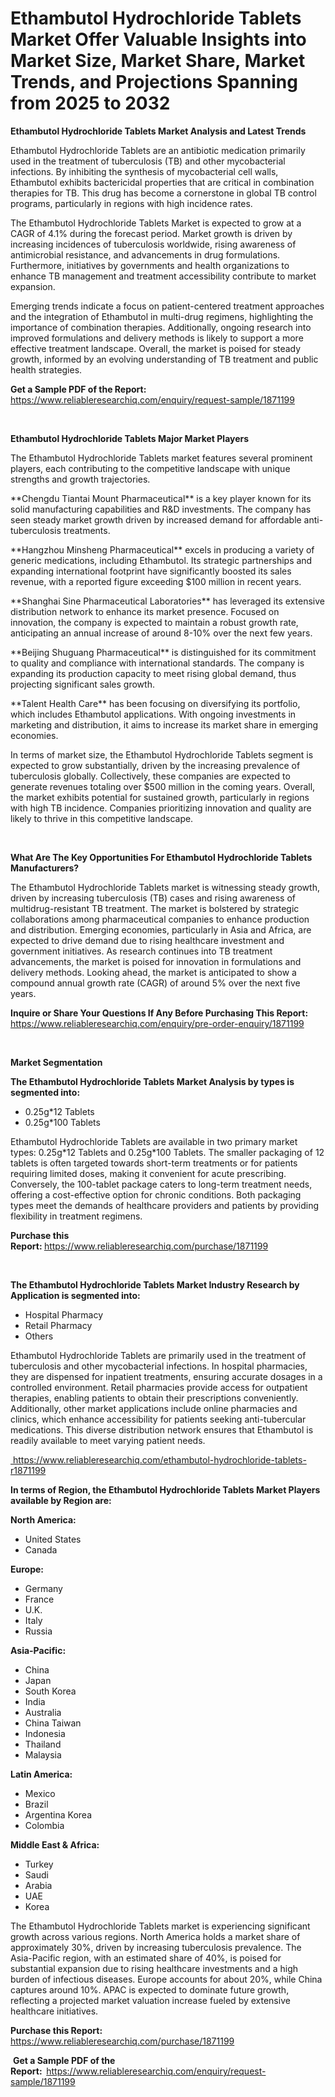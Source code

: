 <p><h1>Ethambutol Hydrochloride Tablets Market Offer Valuable Insights into Market Size, Market Share, Market Trends, and Projections Spanning from 2025 to 2032</h1></p><p><strong>Ethambutol Hydrochloride Tablets Market Analysis and Latest Trends</strong></p>
<p><p>Ethambutol Hydrochloride Tablets are an antibiotic medication primarily used in the treatment of tuberculosis (TB) and other mycobacterial infections. By inhibiting the synthesis of mycobacterial cell walls, Ethambutol exhibits bactericidal properties that are critical in combination therapies for TB. This drug has become a cornerstone in global TB control programs, particularly in regions with high incidence rates.</p><p>The Ethambutol Hydrochloride Tablets Market is expected to grow at a CAGR of 4.1% during the forecast period. Market growth is driven by increasing incidences of tuberculosis worldwide, rising awareness of antimicrobial resistance, and advancements in drug formulations. Furthermore, initiatives by governments and health organizations to enhance TB management and treatment accessibility contribute to market expansion. </p><p>Emerging trends indicate a focus on patient-centered treatment approaches and the integration of Ethambutol in multi-drug regimens, highlighting the importance of combination therapies. Additionally, ongoing research into improved formulations and delivery methods is likely to support a more effective treatment landscape. Overall, the market is poised for steady growth, informed by an evolving understanding of TB treatment and public health strategies.</p></p>
<p><strong>Get a Sample PDF of the Report:&nbsp;</strong> <a href="https://www.reliableresearchiq.com/enquiry/request-sample/1871199?utm_campaign=3634&utm_medium=2&utm_source=Github&utm_content=ia&utm_term=19042025&utm_id=ethambutol-hydrochloride-tablets">https://www.reliableresearchiq.com/enquiry/request-sample/1871199</a></p>
<p>&nbsp;</p>
<p><strong>Ethambutol Hydrochloride Tablets Major Market Players</strong></p>
<p><p>The Ethambutol Hydrochloride Tablets market features several prominent players, each contributing to the competitive landscape with unique strengths and growth trajectories. </p><p>**Chengdu Tiantai Mount Pharmaceutical** is a key player known for its solid manufacturing capabilities and R&D investments. The company has seen steady market growth driven by increased demand for affordable anti-tuberculosis treatments. </p><p>**Hangzhou Minsheng Pharmaceutical** excels in producing a variety of generic medications, including Ethambutol. Its strategic partnerships and expanding international footprint have significantly boosted its sales revenue, with a reported figure exceeding $100 million in recent years.</p><p>**Shanghai Sine Pharmaceutical Laboratories** has leveraged its extensive distribution network to enhance its market presence. Focused on innovation, the company is expected to maintain a robust growth rate, anticipating an annual increase of around 8-10% over the next few years.</p><p>**Beijing Shuguang Pharmaceutical** is distinguished for its commitment to quality and compliance with international standards. The company is expanding its production capacity to meet rising global demand, thus projecting significant sales growth.</p><p>**Talent Health Care** has been focusing on diversifying its portfolio, which includes Ethambutol applications. With ongoing investments in marketing and distribution, it aims to increase its market share in emerging economies.</p><p>In terms of market size, the Ethambutol Hydrochloride Tablets segment is expected to grow substantially, driven by the increasing prevalence of tuberculosis globally. Collectively, these companies are expected to generate revenues totaling over $500 million in the coming years. Overall, the market exhibits potential for sustained growth, particularly in regions with high TB incidence. Companies prioritizing innovation and quality are likely to thrive in this competitive landscape.</p></p>
<p>&nbsp;</p>
<p><strong>What Are The Key Opportunities For Ethambutol Hydrochloride Tablets Manufacturers?</strong></p>
<p><p>The Ethambutol Hydrochloride Tablets market is witnessing steady growth, driven by increasing tuberculosis (TB) cases and rising awareness of multidrug-resistant TB treatment. The market is bolstered by strategic collaborations among pharmaceutical companies to enhance production and distribution. Emerging economies, particularly in Asia and Africa, are expected to drive demand due to rising healthcare investment and government initiatives. As research continues into TB treatment advancements, the market is poised for innovation in formulations and delivery methods. Looking ahead, the market is anticipated to show a compound annual growth rate (CAGR) of around 5% over the next five years.</p></p>
<p><strong>Inquire or Share Your Questions If Any Before Purchasing This Report:</strong> <a href="https://www.reliableresearchiq.com/enquiry/pre-order-enquiry/1871199?utm_campaign=3634&utm_medium=2&utm_source=Github&utm_content=ia&utm_term=19042025&utm_id=ethambutol-hydrochloride-tablets">https://www.reliableresearchiq.com/enquiry/pre-order-enquiry/1871199</a></p>
<p>&nbsp;</p>
<p><strong>Market Segmentation</strong></p>
<p><strong>The Ethambutol Hydrochloride Tablets Market Analysis by types is segmented into:</strong></p>
<p><ul><li>0.25g*12 Tablets</li><li>0.25g*100 Tablets</li></ul></p>
<p><p>Ethambutol Hydrochloride Tablets are available in two primary market types: 0.25g*12 Tablets and 0.25g*100 Tablets. The smaller packaging of 12 tablets is often targeted towards short-term treatments or for patients requiring limited doses, making it convenient for acute prescribing. Conversely, the 100-tablet package caters to long-term treatment needs, offering a cost-effective option for chronic conditions. Both packaging types meet the demands of healthcare providers and patients by providing flexibility in treatment regimens.</p></p>
<p><strong>Purchase this Report:&nbsp;</strong><a href="https://www.reliableresearchiq.com/purchase/1871199?utm_campaign=3634&utm_medium=2&utm_source=Github&utm_content=ia&utm_term=19042025&utm_id=ethambutol-hydrochloride-tablets">https://www.reliableresearchiq.com/purchase/1871199</a></p>
<p>&nbsp;</p>
<p><strong>The Ethambutol Hydrochloride Tablets Market Industry Research by Application is segmented into:</strong></p>
<p><ul><li>Hospital Pharmacy</li><li>Retail Pharmacy</li><li>Others</li></ul></p>
<p><p>Ethambutol Hydrochloride Tablets are primarily used in the treatment of tuberculosis and other mycobacterial infections. In hospital pharmacies, they are dispensed for inpatient treatments, ensuring accurate dosages in a controlled environment. Retail pharmacies provide access for outpatient therapies, enabling patients to obtain their prescriptions conveniently. Additionally, other market applications include online pharmacies and clinics, which enhance accessibility for patients seeking anti-tubercular medications. This diverse distribution network ensures that Ethambutol is readily available to meet varying patient needs.</p></p>
<p><a href="https://www.reliableresearchiq.com/ethambutol-hydrochloride-tablets-r1871199?utm_campaign=3634&utm_medium=2&utm_source=Github&utm_content=ia&utm_term=19042025&utm_id=ethambutol-hydrochloride-tablets">&nbsp;https://www.reliableresearchiq.com/ethambutol-hydrochloride-tablets-r1871199</a></p>
<p><strong>In terms of Region, the Ethambutol Hydrochloride Tablets Market Players available by Region are:</strong></p>
<p>
    <p> <strong> North America: </strong>
        <ul>
            <li>United States</li>
            <li>Canada</li>
        </ul>
        </p> 
    <p> <strong> Europe: </strong>
        <ul>
            <li>Germany</li>
            <li>France</li>
            <li>U.K.</li>
            <li>Italy</li>
            <li>Russia</li>
        </ul>
        </p> 
    <p> <strong> Asia-Pacific: </strong>
        <ul>
            <li>China</li>
            <li>Japan</li>
            <li>South Korea</li>
            <li>India</li>
            <li>Australia</li>
            <li>China Taiwan</li>
            <li>Indonesia</li>
            <li>Thailand</li>
            <li>Malaysia</li>
        </ul>
        </p> 
    <p> <strong> Latin America: </strong>
        <ul>
            <li>Mexico</li>
            <li>Brazil</li>
            <li>Argentina Korea</li>
            <li>Colombia</li>
        </ul>
        </p> 
    <p> <strong> Middle East & Africa: </strong>
        <ul>
            <li>Turkey</li>
            <li>Saudi</li>
            <li>Arabia</li>
            <li>UAE</li>
            <li>Korea</li>
        </ul>
    </p>
    </p>
<p><p>The Ethambutol Hydrochloride Tablets market is experiencing significant growth across various regions. North America holds a market share of approximately 30%, driven by increasing tuberculosis prevalence. The Asia-Pacific region, with an estimated share of 40%, is poised for substantial expansion due to rising healthcare investments and a high burden of infectious diseases. Europe accounts for about 20%, while China captures around 10%. APAC is expected to dominate future growth, reflecting a projected market valuation increase fueled by extensive healthcare initiatives.</p></p>
<p><strong>Purchase this Report: </strong><a href="https://www.reliableresearchiq.com/purchase/1871199?utm_campaign=3634&utm_medium=2&utm_source=Github&utm_content=ia&utm_term=19042025&utm_id=ethambutol-hydrochloride-tablets">https://www.reliableresearchiq.com/purchase/1871199</a></p>
<p>&nbsp;<strong>Get a Sample PDF of the Report:&nbsp;&nbsp;</strong><a href="https://www.reliableresearchiq.com/enquiry/request-sample/1871199?utm_campaign=3634&utm_medium=2&utm_source=Github&utm_content=ia&utm_term=19042025&utm_id=ethambutol-hydrochloride-tablets">https://www.reliableresearchiq.com/enquiry/request-sample/1871199</a></p>
<p><strong></strong></p>
<p><p></p><p></p><p></p></p>
